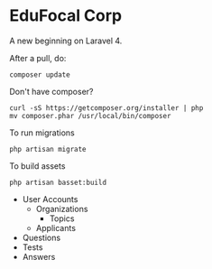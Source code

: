 # EduFocal Corp

A new beginning on Laravel 4.

After a pull, do:
```
composer update
```

Don't have composer?
```
curl -sS https://getcomposer.org/installer | php
mv composer.phar /usr/local/bin/composer
```

To run migrations
```
php artisan migrate
```

To build assets
```
php artisan basset:build
```

- User Accounts
    - Organizations
        - Topics
    - Applicants
- Questions
- Tests
- Answers
